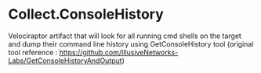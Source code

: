 # Collect.ConsoleHistory
Velociraptor artifact that will look for all running cmd shells on the target and dump their command line history using GetConsoleHistory tool (original tool reference : https://github.com/IllusiveNetworks-Labs/GetConsoleHistoryAndOutput)
